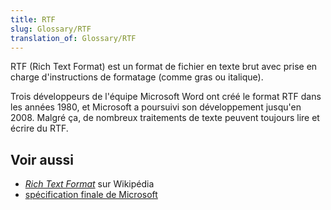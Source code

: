 ```yaml
---
title: RTF
slug: Glossary/RTF
translation_of: Glossary/RTF
---
```


RTF (Rich Text Format) est un format de fichier en texte brut avec prise en charge d'instructions de formatage (comme gras ou italique).

Trois développeurs de l'équipe Microsoft Word ont créé le format RTF dans les années 1980, et Microsoft a poursuivi son développement jusqu'en 2008. Malgré ça, de nombreux traitements de texte peuvent toujours lire et écrire du RTF.

## Voir aussi

- [<i lang="en">Rich Text Format</i>](https://fr.wikipedia.org/wiki/Rich_Text_Format) sur Wikipédia
- [spécification finale de Microsoft](http://www.microsoft.com/en-us/download/details.aspx?id=10725)
